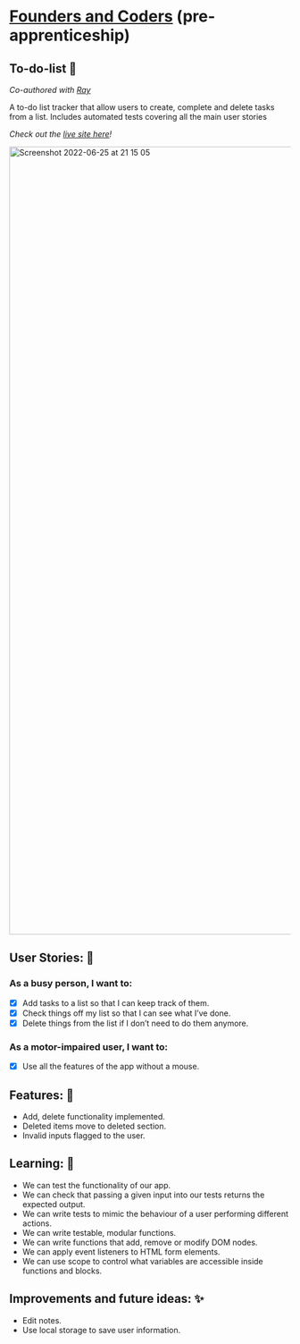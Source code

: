 # [Founders and Coders](https://www.foundersandcoders.com/) (pre-apprenticeship) 

## To-do-list 📔

*Co-authored with [Ray](https://github.com/raythompsonwebdev)*

A to-do list tracker that allow users to create, complete and delete tasks from a list. Includes automated tests covering all the main user stories

*Check out the [live site here]()!*

<img width="1410" alt="Screenshot 2022-06-25 at 21 15 05" src="https://user-images.githubusercontent.com/78933903/175789269-d394dae0-4a77-4a1b-9e4c-aba4b0e2862d.png">

## User Stories: 👥
### As a busy person, I want to:
- [x] Add tasks to a list so that I can keep track of them.
- [x] Check things off my list so that I can see what I’ve done.
- [x] Delete things from the list if I don’t need to do them anymore.
### As a motor-impaired user, I want to:
- [x] Use all the features of the app without a mouse.

## Features: 🌟
* Add, delete functionality implemented.
* Deleted items move to deleted section.
* Invalid inputs flagged to the user.


## Learning: 🌱
* We can test the functionality of our app.
* We can check that passing a given input into our tests returns the expected output.
* We can write tests to mimic the behaviour of a user performing different actions.
* We can write testable, modular functions.
* We can write functions that add, remove or modify DOM nodes.
* We can apply event listeners to HTML form elements.
* We can use scope to control what variables are accessible inside functions and blocks.


## Improvements and future ideas: ✨
- Edit notes. 
- Use local storage to save user information.







